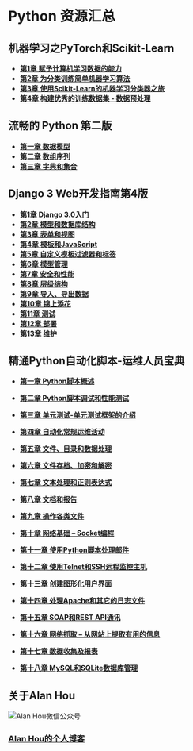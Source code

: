 # Python 资源汇总

## 机器学习之PyTorch和Scikit-Learn
* **[第1章 赋予计算机学习数据的能力](machine-learning/01.md)**
* **[第2章 为分类训练简单机器学习算法](machine-learning/02.md)**
* **[第3章 使用Scikit-Learn的机器学习分类器之旅](machine-learning/03.md)**
* **[第4章 构建优秀的训练数据集 - 数据预处理](machine-learning/03.md)**

## 流畅的 Python 第二版

* **[第一章 数据模型](fluent-python/01.md)**
* **[第二章 数组序列](fluent-python/02.md)**
* **[第三章 字典和集合](fluent-python/03.md)**



## Django 3 Web开发指南第4版

* [**第1章 Django 3.0入门**](django3/01.md)
* [**第2章 模型和数据库结构**](django3/02.md)
* [**第3章 表单和视图**](django3/03.md)
* [**第4章 模板和JavaScript**](django3/04.md)
* [**第5章 自定义模板过滤器和标签**](django3/05.md)
* [**第6章 模型管理**](django3/06.md)
* [**第7章 安全和性能**](django3/07.md)
* [**第8章 层级结构**](django3/08.md)
* [**第9章 导入、导出数据**](django3/09.md)
* [**第10章 锦上添花**](django3/10.md)
* [**第11章 测试**](django3/11.md)
* [**第12章 部署**](django3/12.md)
* [**第13章 维护**](django3/13.md)

## 精通Python自动化脚本-运维人员宝典

* **[第一章 Python脚本概述](python-scripting/01.md)**

* **[第二章 Python脚本调试和性能测试](python-scripting/02.md)**

* **[第三章 单元测试-单元测试框架的介绍](python-scripting/03.md)**

* **[第四章 自动化常规运维活动](python-scripting/04.md)**

* **[第五章 文件、目录和数据处理](python-scripting/05.md)**

* **[第六章 文件存档、加密和解密](python-scripting/06.md)**

* **[第七章 文本处理和正则表达式](python-scripting/07.md)**

* **[第八章 文档和报告](python-scripting/08.md)**

* **[第九章 操作各类文件](python-scripting/09.md)**

* **[第十章 网络基础 – Socket编程](python-scripting/10.md)**

* **[第十一章 使用Python脚本处理邮件](python-scripting/11.md)**

* **[第十二章 使用Telnet和SSH远程监控主机](python-scripting/12.md)**

* **[第十三章 创建图形化用户界面](python-scripting/13.md)**

* **[第十四章 处理Apache和其它的日志文件](python-scripting/14.md)**

* **[第十五章 SOAP和REST API通讯](python-scripting/15.md)**

* **[第十六章 网络抓取 – 从网站上提取有用的信息](python-scripting/16.md)**

* **[第十七章 数据收集及报表](python-scripting/17.md)**

* **[第十八章 MySQL和SQLite数据库管理](python-scripting/18.md)**

## 关于Alan Hou

![Alan Hou微信公众号](https://alanhou.org/homepage/wp-content/uploads/2019/09/qrcode-alanhou.jpg)

### [Alan Hou的个人博客](https://alanhou.org/)